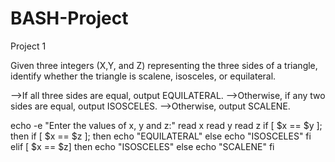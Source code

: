 # BASH-Project
Project 1

Given three integers (X,Y, and Z) representing the three sides of a triangle, identify whether the triangle is scalene, isosceles, or equilateral.

-->If all three sides are equal, output EQUILATERAL.
-->Otherwise, if any two sides are equal, output ISOSCELES.
-->Otherwise, output SCALENE.

echo -e "Enter the values of x, y and z:"
read x
read y
read z
if [ $x == $y ];
then
    if [ $x == $z ];
    then 
    echo "EQUILATERAL"
    else
    echo "ISOSCELES"
fi
elif [ $x == $z]
then
    echo "ISOSCELES"
else
    echo "SCALENE"
fi


